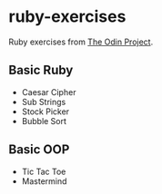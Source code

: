 # ruby-exercises

Ruby exercises from [The Odin Project](https://www.theodinproject.com/).

## Basic Ruby

- Caesar Cipher
- Sub Strings
- Stock Picker
- Bubble Sort

## Basic OOP

- Tic Tac Toe
- Mastermind
